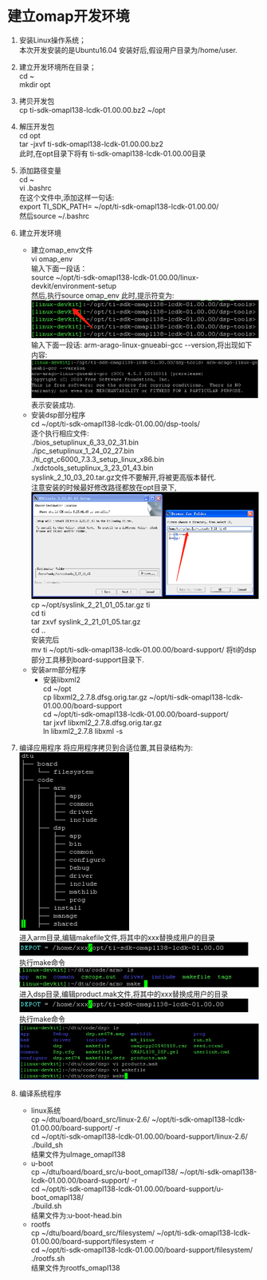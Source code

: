 # 建立omap开发环境

1. 安装Linux操作系统；  
	本次开发安装的是Ubuntu16.04 安装好后,假设用户目录为/home/user.
2. 建立开发环境所在目录；   
	cd ~   
	mkdir opt
3. 拷贝开发包  
	cp ti-sdk-omapl138-lcdk-01.00.00.bz2 ~/opt
4. 解压开发包   
	cd opt   
	tar -jxvf ti-sdk-omapl138-lcdk-01.00.00.bz2   
	此时,在opt目录下将有 ti-sdk-omapl138-lcdk-01.00.00目录
5. 添加路径变量   
	cd ~   
	vi .bashrc  
	在这个文件中,添加这样一句话:   
	export TI_SDK_PATH= ~/opt/ti-sdk-omapl138-lcdk-01.00.00/  
	然后source ~/.bashrc
6. 建立开发环境   
	- 建立omap_env文件   
		vi omap_env  
		输入下面一段话：  
		source ~/opt/ti-sdk-omapl138-lcdk-01.00.00/linux-devkit/environment-setup   
		然后,执行source omap_env 此时,提示符变为:   
		![](1.png)  
		 输入下面一段话: arm-arago-linux-gnueabi-gcc --version,将出现如下内容:   
		 ![](8.png)  
		表示安装成功.
	- 安装dsp部分程序  
		cd ~/opt/ti-sdk-omapl138-lcdk-01.00.00/dsp-tools/   
		逐个执行相应文件:  
		./bios_setuplinux_6_33_02_31.bin  
		./ipc_setuplinux_1_24_02_27.bin  
		./ti_cgt_c6000_7.3.3_setup_linux_x86.bin  
		./xdctools_setuplinux_3_23_01_43.bin  
		syslink_2_10_03_20.tar.gz文件不要解开,将被更高版本替代.  
		注意安装的时候最好修改路径都放在opt目录下,   
		![](6.png)   
		cp ~/opt/syslink_2_21_01_05.tar.gz ti   
		cd ti  
		tar zxvf syslink_2_21_01_05.tar.gz  
		cd ..  
		安装完后  
		mv ti ~/opt/ti-sdk-omapl138-lcdk-01.00.00/board-support/ 
		将ti的dsp部分工具移到board-support目录下.
	- 安装arm部分程序  
		- 安装libxml2  
			cd ~/opt  
			cp libxml2_2.7.8.dfsg.orig.tar.gz ~/opt/ti-sdk-omapl138-lcdk-01.00.00/board-support   
			cd ~/opt/ti-sdk-omapl138-lcdk-01.00.00/board-support/  
			tar jxvf libxml2_2.7.8.dfsg.orig.tar.gz   
			ln libxml2_2.7.8 libxml -s    
7. 编译应用程序
	将应用程序拷贝到合适位置,其目录结构为:  
	![](11.png)  
	进入arm目录,编辑makefile文件,将其中的xxx替换成用户的目录  
	![](9.png)  
	执行make命令   
	![](12.png)  
	进入dsp目录,编辑product.mak文件,将其中的xxx替换成用户的目录  
	![](9.png)  
	执行make命令   
	![](13.png)
	
8. 编译系统程序
	- linux系统  
		cp ~/dtu/board/board_src/linux-2.6/ ~/opt/ti-sdk-omapl138-lcdk-01.00.00/board-support/ -r  
		cd ~/opt/ti-sdk-omapl138-lcdk-01.00.00/board-support/linux-2.6/   
		./build_sh   
		结果文件为uImage_omapl138
	- u-boot  
		cp ~/dtu/board/board_src/u-boot_omapl138/ ~/opt/ti-sdk-omapl138-lcdk-01.00.00/board-support/ -r   
		cd ~/opt/ti-sdk-omapl138-lcdk-01.00.00/board-support/u-boot_omapl138/   
		./build.sh   
		结果文件为:u-boot-head.bin
	- rootfs  
		cp ~/dtu/board/board_src/filesystem/ ~/opt/ti-sdk-omapl138-lcdk-01.00.00/board-support/filesystem -r  
		cd ~/opt/ti-sdk-omapl138-lcdk-01.00.00/board-support/filesystem/   
		./rootfs.sh  
		结果文件为rootfs_omapl138 

